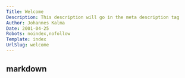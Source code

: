 ```yaml
---
Title: Welcome
Description: This description will go in the meta description tag
Author: Johannes Kalma
Date: 2001-04-25
Robots: noindex,nofollow
Template: index
UrlSlug: welcome
---
```

## markdown
